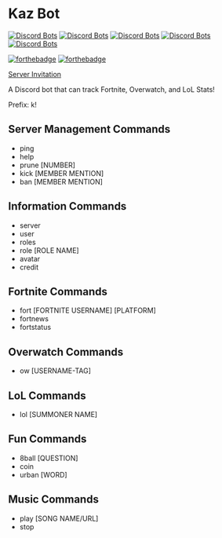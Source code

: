<h1>Kaz Bot</h1>

[![Discord Bots](https://discordbots.org/api/widget/status/419724462716354560.svg)](https://discordbots.org/bot/419724462716354560)
[![Discord Bots](https://discordbots.org/api/widget/servers/419724462716354560.svg)](https://discordbots.org/bot/419724462716354560)
[![Discord Bots](https://discordbots.org/api/widget/upvotes/419724462716354560.svg)](https://discordbots.org/bot/419724462716354560)
[![Discord Bots](https://discordbots.org/api/widget/lib/419724462716354560.svg)](https://discordbots.org/bot/419724462716354560)
[![Discord Bots](https://discordbots.org/api/widget/owner/419724462716354560.svg)](https://discordbots.org/bot/419724462716354560)

[![forthebadge](https://forthebadge.com/images/badges/made-with-javascript.svg)](https://forthebadge.com)
[![forthebadge](https://forthebadge.com/images/badges/uses-git.svg)](https://forthebadge.com)

[Server Invitation](https://discordapp.com/oauth2/authorize?client_id=419724462716354560&scope=bot&permissions=2146958591)

<p>A Discord bot that can track Fortnite, Overwatch, and LoL Stats!</p>
<p>Prefix: k!</p>

<h2>Server Management Commands</h2>
<ul>
  	<li>ping</li>
	<li>help</li>
  	<li>prune [NUMBER]</li>
  	<li>kick [MEMBER MENTION]</li>
	<li>ban [MEMBER MENTION]</li>
</ul>

<h2>Information Commands</h2>
<ul>
	<li>server</li>
  	<li>user</li>
  	<li>roles</li>
	<li>role [ROLE NAME]</li>
  	<li>avatar</li>
  	<li>credit</li>
</ul>

<h2>Fortnite Commands</h2>
<ul>
	<li>fort [FORTNITE USERNAME] [PLATFORM]</li>
  	<li>fortnews</li>
  	<li>fortstatus</li>
</ul>

<h2>Overwatch Commands</h2>
<ul>
	<li>ow [USERNAME-TAG]</li>
</ul>

<h2>LoL Commands</h2>
<ul>
	<li>lol [SUMMONER NAME]</li>
</ul>

<h2>Fun Commands</h2>
<ul>
	<li>8ball [QUESTION]</li>
  	<li>coin</li>
  	<li>urban [WORD]</li>
</ul>

<h2>Music Commands</h2>
<ul>
	<li>play [SONG NAME/URL]</li>
  	<li>stop</li>
</ul>
